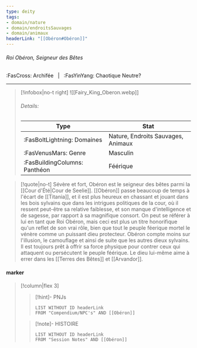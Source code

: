 ```yaml
---
type: deity
tags:
- domain/nature
- domain/endroitsSauvages
- domain/animaux
headerLink: "[[Obéron#Obéron]]"
---
```


###### Roi Obéron, Seigneur des Bêtes
<span class="sub2">:FasCross: Archifée &nbsp; | &nbsp; :FasYinYang: Chaotique Neutre? </span>
___

> [!infobox|no-t right]
> ![[Fairy_King_Oberon.webp]]
> ###### Details:
> | Type | Stat |
> | ---- | ---- |
> | :FasBoltLightning: Domaines | Nature, Endroits Sauvages, Animaux |
> | :FasVenusMars: Genre | Masculin |
> | :FasBuildingColumns: Panthéon | Féérique |

> [!quote|no-t]
>Sévère et fort, Obéron est le seigneur des bêtes parmi la [[Cour d'Été|Cour de Seelie]]. [[Obéron]] passe beaucoup de temps à l'écart de [[Titania]], et il est plus heureux en chassant et jouant dans les bois sylvains que dans les intrigues politiques de la cour, où il ressent peut-être sa relative faiblesse, et son manque d'intelligence et de sagesse, par rapport à sa magnifique consort. On peut se référer à lui en tant que Roi Obéron, mais ceci est plus un titre honorifique qu'un reflet de son vrai rôle, bien que tout le peuple féerique mortel le vénère comme un puissant dieu protecteur. Obéron compte moins sur l'illusion, le camouflage et ainsi de suite que les autres dieux sylvains. Il est toujours prêt à offrir sa force physique pour contrer ceux qui attaquent ou persécutent le peuple féérique. Le dieu lui-même aime à errer dans les [[Terres des Bêtes]] et [[Arvandor]].

#### marker
> [!column|flex 3]
>> [!hint]-  PNJs
>>```dataview
>>LIST WITHOUT ID headerLink
>>FROM "Compendium/NPC's" AND [[Obéron]] 
>
>>[!note]- HISTOIRE
>>```dataview
>>LIST WITHOUT ID headerLink
>>FROM "Session Notes" AND [[Obéron]]